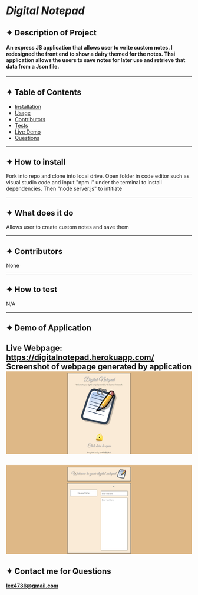 # ***Digital Notepad***

  
## ✦ Description of Project
  #### An express JS application that allows user to write custom notes. I redesigned the front end to show a dairy themed for the notes. Thsi application allows the users to save notes for later use and retrieve that data from a Json file. 

  ----
## ✦ Table of Contents
  * [Installation](#installation)
  * [Usage](#usage)
  * [Contributors](#contributors)
  * [Tests](#tests)
  * [Live Demo](#demo)
  * [Questions](#email)
  ----
## ✦ <a id="installation"></a> How to install 
  Fork into repo and clone into local drive. Open folder in code editor such as visual studio code and input "npm i" under the terminal to install dependencies. Then "node server.js" to intitiate

  ----
## ✦ <a id="usage"></a> What does it do 
  Allows user to create custom notes and save them

----
## ✦ <a id="contributors"></a>Contributors 
None

---- 
## ✦ <a id="test"></a> How to test 
N/A
 
----
## ✦ <a id="demo"></a> Demo of Application

 Live Webpage: https://digitalnotepad.herokuapp.com/
<br>
 Screenshot of webpage generated by application 
<br>
![alt text](https://github.com/lex4736/Digital-Notepad/blob/master/public/assets/img/Screenshot01.png?raw=true)
<br><br>
![alt text](https://github.com/lex4736/Digital-Notepad/blob/master/public/assets/img/Screenshot02.png?raw=true)
<br>
  ----
 ## ✦ <a id="email"></a> Contact me for Questions 
 **lex4736@gmail.com** 
<br><br> 



